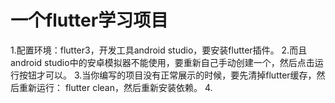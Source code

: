 # 一个flutter学习项目

1.配置环境：flutter3，开发工具android studio，要安装flutter插件。
2.而且android studio中的安卓模拟器不能使用，要重新自己手动创建一个，然后点击运行按钮才可以。
3.当你编写的项目没有正常展示的时候，要先清掉flutter缓存，然后重新运行： flutter clean，然后重新安装依赖。
4.